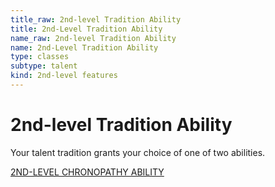 ```yaml
---
title_raw: 2nd-level Tradition Ability
title: 2nd-Level Tradition Ability
name_raw: 2nd-level Tradition Ability
name: 2nd-Level Tradition Ability
type: classes
subtype: talent
kind: 2nd-level features
---
```


# 2nd-level Tradition Ability

Your talent tradition grants your choice of one of two abilities.

[2ND-LEVEL CHRONOPATHY ABILITY](./2nd-Level%20Chronopathy%20Ability.md)
